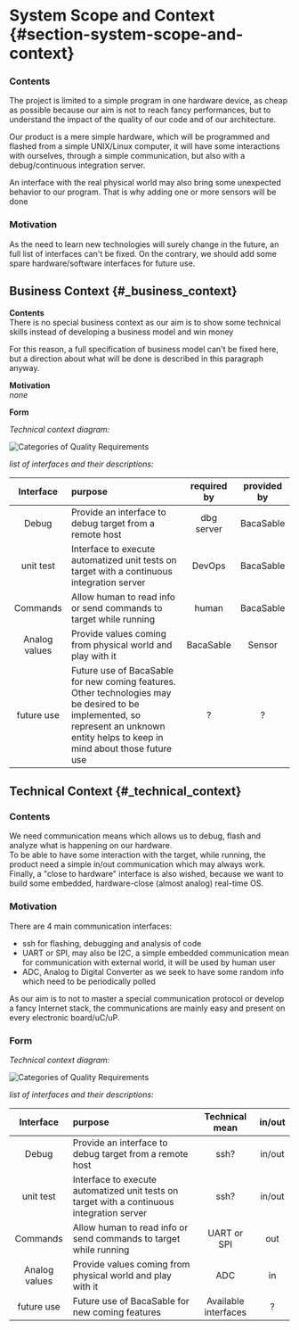 # System Scope and Context {#section-system-scope-and-context}

### Contents

The project is limited to a simple program in one hardware device, as cheap as possible because our aim is not to reach fancy performances, but to understand the impact of the quality of our code and of our architecture.

Our product is a mere simple hardware, which will be programmed and flashed from a simple UNIX/Linux computer, it will have some interactions with ourselves, through a simple communication, but also with a debug/continuous integration server.

An interface with the real physical world may also bring some unexpected behavior to our program. That is why adding one or more sensors will be done

### Motivation

As the need to learn new technologies will surely change in the future, an full list of interfaces can't be fixed. On the contrary, we should add some spare hardware/software interfaces for future use.

## Business Context {#_business_context}

**Contents**  
There is no special business context as our aim is to show some technical skills instead of developing a business model and win money

For this reason, a full specification of business model can't be fixed here, but a direction about what will be done is described in this paragraph anyway.

**Motivation**  
*none*  

**Form**  

*Technical context diagram:*  

![Categories of Quality
Requirements](images/Business_context.png)


*list of interfaces and their descriptions:*  

|Interface| purpose | required by | provided by |
|:-:|:-|:-:|:-:|
|Debug | Provide an interface to debug target from a remote host | dbg server | BacaSable |
|unit test | Interface to execute automatized unit tests on target with a continuous integration server | DevOps | BacaSable |
| Commands | Allow human to read info or send commands to target while running | human | BacaSable |
| Analog values | Provide values coming from physical world and play with it | BacaSable | Sensor |
| future use | Future use of BacaSable for new coming features. Other technologies may be desired to be implemented, so represent an unknown entity helps to keep in mind about those future use | ? | ? |


## Technical Context {#_technical_context}

### Contents

We need communication means which allows us to debug, flash and analyze what is happening on our hardware.  
To be able to have some interaction with the target, while running, the product need a simple in/out communication which may always work.  
Finally, a "close to hardware" interface is also wished, because we want to build some embedded, hardware-close (almost analog) real-time OS.

### Motivation

There are 4 main communication interfaces:
 - ssh for flashing, debugging and analysis of code
 - UART or SPI, may also be I2C, a simple embedded communication mean for communication with external world, it will be used by human user
 - ADC, Analog to Digital Converter as we seek to have some random info which need to be periodically polled

As our aim is to not to master a special communication protocol or develop a fancy Internet stack, the communications are mainly easy and present on every electronic board/uC/uP.

### Form

*Technical context diagram:*  

![Categories of Quality
Requirements](images/Technical_context.png)


*list of interfaces and their descriptions:*  

|Interface| purpose | Technical mean | in/out |
|:-:|:-|:-:|:-:|
|Debug | Provide an interface to debug target from a remote host | ssh? | in/out |
|unit test | Interface to execute automatized unit tests on target with a continuous integration server |  ssh? | in/out |
| Commands | Allow human to read info or send commands to target while running | UART or SPI | out |
| Analog values | Provide values coming from physical world and play with it | ADC | in |
| future use | Future use of BacaSable for new coming features | Available interfaces | ? |
